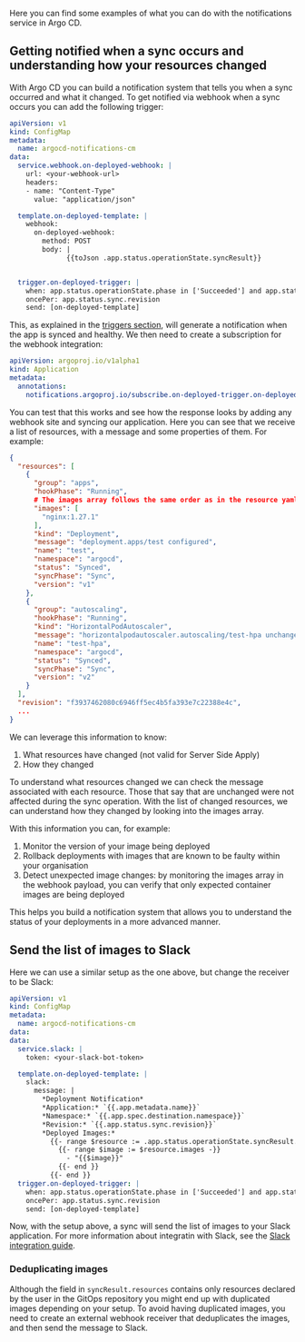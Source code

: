 Here you can find some examples of what you can do with the notifications service in Argo CD.

## Getting notified when a sync occurs and understanding how your resources changed

With Argo CD you can build a notification system that tells you when a sync occurred and what it changed. 
To get notified via webhook when a sync occurs you can add the following trigger:

```yaml
apiVersion: v1
kind: ConfigMap
metadata:
  name: argocd-notifications-cm
data:
  service.webhook.on-deployed-webhook: |
    url: <your-webhook-url>
    headers:
    - name: "Content-Type"
      value: "application/json"

  template.on-deployed-template: |
    webhook:
      on-deployed-webhook:
        method: POST
        body: |
              {{toJson .app.status.operationState.syncResult}}


  trigger.on-deployed-trigger: |
    when: app.status.operationState.phase in ['Succeeded'] and app.status.health.status in ['Healthy', 'Degraded']
    oncePer: app.status.sync.revision
    send: [on-deployed-template]
```

This, as explained in the [triggers section](triggers/#avoid-sending-same-notification-too-often), will generate a notification when the app is synced and healthy. We then need to create a subscription for the webhook integration:

```yaml
apiVersion: argoproj.io/v1alpha1
kind: Application
metadata:
  annotations:
    notifications.argoproj.io/subscribe.on-deployed-trigger.on-deployed-webhook: ""
```

You can test that this works and see how the response looks by adding any webhook site and syncing our application. Here you can see that we receive a list of resources, with a message and some properties of them. For example:

```json
{
  "resources": [
    {
      "group": "apps",
      "hookPhase": "Running",
      # The images array follows the same order as in the resource yaml
      "images": [
        "nginx:1.27.1"
      ],
      "kind": "Deployment",
      "message": "deployment.apps/test configured",
      "name": "test",
      "namespace": "argocd",
      "status": "Synced",
      "syncPhase": "Sync",
      "version": "v1"
    },
    {
      "group": "autoscaling",
      "hookPhase": "Running",
      "kind": "HorizontalPodAutoscaler",
      "message": "horizontalpodautoscaler.autoscaling/test-hpa unchanged",
      "name": "test-hpa",
      "namespace": "argocd",
      "status": "Synced",
      "syncPhase": "Sync",
      "version": "v2"
    }
  ],
  "revision": "f3937462080c6946ff5ec4b5fa393e7c22388e4c",
  ...
}
```

We can leverage this information to know:

1. What resources have changed (not valid for Server Side Apply)
2. How they changed

To understand what resources changed we can check the message associated with each resource. Those that say that are unchanged were not affected during the sync operation. With the list of changed resources, we can understand how they changed by looking into the images array.

With this information you can, for example:

1. Monitor the version of your image being deployed
2. Rollback deployments with images that are known to be faulty within your organisation
3. Detect unexpected image changes: by monitoring the images array in the webhook payload, you can verify that only expected container images are being deployed

This helps you build a notification system that allows you to understand the status of your deployments in a more advanced manner.

## Send the list of images to Slack

Here we can use a similar setup as the one above, but change the receiver to be Slack:

```yaml
apiVersion: v1
kind: ConfigMap
metadata:
  name: argocd-notifications-cm
data:
data:
  service.slack: |
    token: <your-slack-bot-token>

  template.on-deployed-template: |
    slack:
      message: |
        *Deployment Notification*
        *Application:* `{{.app.metadata.name}}`
        *Namespace:* `{{.app.spec.destination.namespace}}`
        *Revision:* `{{.app.status.sync.revision}}`
        *Deployed Images:*
          {{- range $resource := .app.status.operationState.syncResult.resources -}}
            {{- range $image := $resource.images -}}
              - "{{$image}}"
            {{- end }}
          {{- end }}
  trigger.on-deployed-trigger: |
    when: app.status.operationState.phase in ['Succeeded'] and app.status.health.status in ['Healthy', 'Degraded']
    oncePer: app.status.sync.revision
    send: [on-deployed-template]
```

Now, with the setup above, a sync will send the list of images to your Slack application. For more information about integratin with Slack, see the [Slack integration guide](/operator-manual/notifications/services/slack/).

### Deduplicating images

Although the field in `syncResult.resources` contains only resources declared by the user in the GitOps repository you might end up with duplicated images depending on your setup. To avoid having duplicated images, you need to create an external webhook receiver that deduplicates the images, and then send the message to Slack. 
